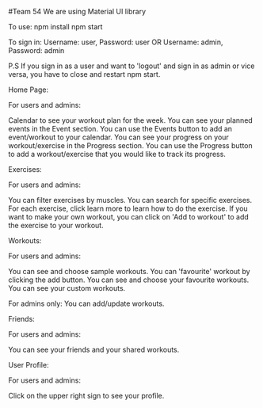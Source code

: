 #Team 54
We are using Material UI library

To use:
npm install
npm start

To sign in:
  Username: user, Password: user OR Username: admin, Password: admin

P.S If you sign in as a user and want to 'logout' and sign in as admin or vice versa, you have to close and restart npm start.

Home Page:

For users and admins:

Calendar to see your workout plan for the week.
You can see your planned events in the Event section.
You can use the Events button to add an event/workout to your calendar.
You can see your progress on your workout/exercise in the Progress section.
You can use the Progress button to add a workout/exercise that you would like to track its progress.

Exercises:

For users and admins:

You can filter exercises by muscles.
You can search for specific exercises.
For each exercise, click learn more to learn how to do the exercise.
If you want to make your own workout, you can click on 'Add to workout' to add the exercise to your workout.


Workouts:

For users and admins:

You can see and choose sample workouts.
You can 'favourite' workout by clicking the add button.
You can see and choose your favourite workouts.
You can see your custom workouts.

For admins only:
You can add/update workouts.

Friends:

For users and admins:

You can see your friends and your shared workouts.

User Profile:

For users and admins:

Click on the upper right sign to see your profile.









